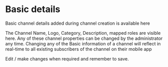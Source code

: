 # Basic details
Basic channel details added during channel creation is available here

The Channel Name, Logo, Category, Description, mapped roles are visible here. Any of these channel properties can be changed by the administrator any time. Changing any of the Basic information of a channel will reflect in real-time to all existing subscribers of the channel on their mobile app

Edit / make changes when required and remember to save.
<!--stackedit_data:
eyJoaXN0b3J5IjpbMTUxOTEzMDI2OF19
-->